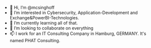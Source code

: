 - 👋 Hi, I’m @mcsinghoff
- 👀 I’m interested in Cybersecurity, Application-Development and Exchange&PowerBI-Technologies.
- 🌱 I’m currently learning all of that.
- 💞️ I’m looking to collaborate on everything
- 📫 I work for an IT Consulting Company in Hamburg, GERMANY. It's named PHAT Consulting.

<!---
mcsinghoff/mcsinghoff is a ✨ special ✨ repository because its `README.md` (this file) appears on your GitHub profile.
You can click the Preview link to take a look at your changes.
--->
